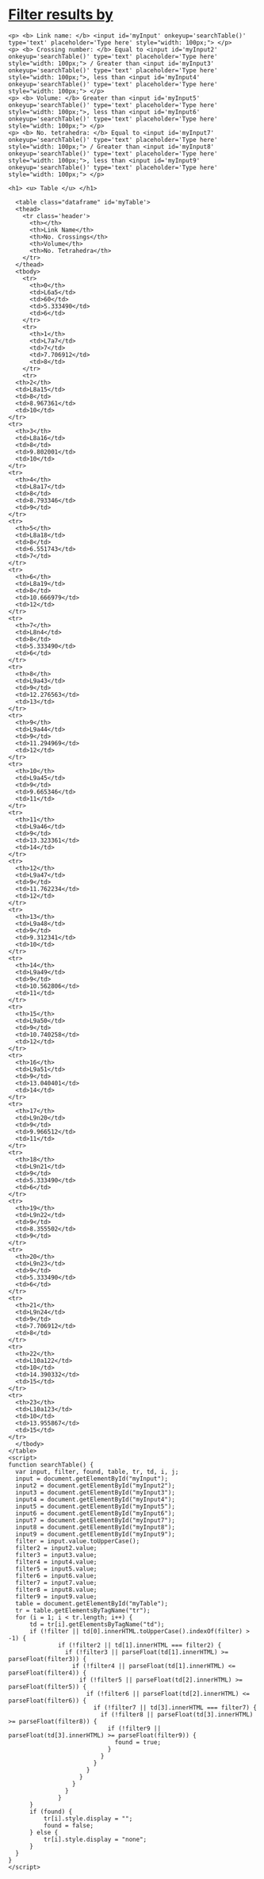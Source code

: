 <html>
<head>
<link rel="stylesheet" href="stylesheet.css">
</head>
  <body>
    <h1> <u> Filter results by </u> </h1>
    
    <p> <b> Link name: </b> <input id='myInput' onkeyup='searchTable()' type='text' placeholder='Type here' style="width: 100px;"> </p> 
    <p> <b> Crossing number: </b> Equal to <input id='myInput2' onkeyup='searchTable()' type='text' placeholder='Type here' style="width: 100px;"> / Greater than <input id='myInput3' onkeyup='searchTable()' type='text' placeholder='Type here' style="width: 100px;">, less than <input id='myInput4' onkeyup='searchTable()' type='text' placeholder='Type here' style="width: 100px;"> </p>
    <p> <b> Volume: </b> Greater than <input id='myInput5' onkeyup='searchTable()' type='text' placeholder='Type here' style="width: 100px;">, less than <input id='myInput6' onkeyup='searchTable()' type='text' placeholder='Type here' style="width: 100px;"> </p>
    <p> <b> No. tetrahedra: </b> Equal to <input id='myInput7' onkeyup='searchTable()' type='text' placeholder='Type here' style="width: 100px;"> / Greater than <input id='myInput8' onkeyup='searchTable()' type='text' placeholder='Type here' style="width: 100px;">, less than <input id='myInput9' onkeyup='searchTable()' type='text' placeholder='Type here' style="width: 100px;"> </p>
    
    <h1> <u> Table </u> </h1>
    
      <table class="dataframe" id='myTable'>
      <thead>
        <tr class='header'>
          <th></th>
          <th>Link Name</th>
          <th>No. Crossings</th>
          <th>Volume</th>
          <th>No. Tetrahedra</th>
        </tr>
      </thead>
      <tbody>
        <tr>
          <th>0</th>
          <td>L6a5</td>
          <td>60</td>
          <td>5.333490</td>
          <td>6</td>
        </tr>
        <tr>
          <th>1</th>
          <td>L7a7</td>
          <td>7</td>
          <td>7.706912</td>
          <td>8</td>
        </tr>
        <tr>
      <th>2</th>
      <td>L8a15</td>
      <td>8</td>
      <td>8.967361</td>
      <td>10</td>
    </tr>
    <tr>
      <th>3</th>
      <td>L8a16</td>
      <td>8</td>
      <td>9.802001</td>
      <td>10</td>
    </tr>
    <tr>
      <th>4</th>
      <td>L8a17</td>
      <td>8</td>
      <td>8.793346</td>
      <td>9</td>
    </tr>
    <tr>
      <th>5</th>
      <td>L8a18</td>
      <td>8</td>
      <td>6.551743</td>
      <td>7</td>
    </tr>
    <tr>
      <th>6</th>
      <td>L8a19</td>
      <td>8</td>
      <td>10.666979</td>
      <td>12</td>
    </tr>
    <tr>
      <th>7</th>
      <td>L8n4</td>
      <td>8</td>
      <td>5.333490</td>
      <td>6</td>
    </tr>
    <tr>
      <th>8</th>
      <td>L9a43</td>
      <td>9</td>
      <td>12.276563</td>
      <td>13</td>
    </tr>
    <tr>
      <th>9</th>
      <td>L9a44</td>
      <td>9</td>
      <td>11.294969</td>
      <td>12</td>
    </tr>
    <tr>
      <th>10</th>
      <td>L9a45</td>
      <td>9</td>
      <td>9.665346</td>
      <td>11</td>
    </tr>
    <tr>
      <th>11</th>
      <td>L9a46</td>
      <td>9</td>
      <td>13.323361</td>
      <td>14</td>
    </tr>
    <tr>
      <th>12</th>
      <td>L9a47</td>
      <td>9</td>
      <td>11.762234</td>
      <td>12</td>
    </tr>
    <tr>
      <th>13</th>
      <td>L9a48</td>
      <td>9</td>
      <td>9.312341</td>
      <td>10</td>
    </tr>
    <tr>
      <th>14</th>
      <td>L9a49</td>
      <td>9</td>
      <td>10.562806</td>
      <td>11</td>
    </tr>
    <tr>
      <th>15</th>
      <td>L9a50</td>
      <td>9</td>
      <td>10.740258</td>
      <td>12</td>
    </tr>
    <tr>
      <th>16</th>
      <td>L9a51</td>
      <td>9</td>
      <td>13.040401</td>
      <td>14</td>
    </tr>
    <tr>
      <th>17</th>
      <td>L9n20</td>
      <td>9</td>
      <td>9.966512</td>
      <td>11</td>
    </tr>
    <tr>
      <th>18</th>
      <td>L9n21</td>
      <td>9</td>
      <td>5.333490</td>
      <td>6</td>
    </tr>
    <tr>
      <th>19</th>
      <td>L9n22</td>
      <td>9</td>
      <td>8.355502</td>
      <td>9</td>
    </tr>
    <tr>
      <th>20</th>
      <td>L9n23</td>
      <td>9</td>
      <td>5.333490</td>
      <td>6</td>
    </tr>
    <tr>
      <th>21</th>
      <td>L9n24</td>
      <td>9</td>
      <td>7.706912</td>
      <td>8</td>
    </tr>
    <tr>
      <th>22</th>
      <td>L10a122</td>
      <td>10</td>
      <td>14.390332</td>
      <td>15</td>
    </tr>
    <tr>
      <th>23</th>
      <td>L10a123</td>
      <td>10</td>
      <td>13.955867</td>
      <td>15</td>
    </tr>
      </tbody>
    </table>
    <script>
    function searchTable() {
      var input, filter, found, table, tr, td, i, j;
      input = document.getElementById("myInput");
      input2 = document.getElementById("myInput2");
      input3 = document.getElementById("myInput3");
      input4 = document.getElementById("myInput4");
      input5 = document.getElementById("myInput5");
      input6 = document.getElementById("myInput6");
      input7 = document.getElementById("myInput7");
      input8 = document.getElementById("myInput8");
      input9 = document.getElementById("myInput9");
      filter = input.value.toUpperCase();
      filter2 = input2.value;
      filter3 = input3.value;
      filter4 = input4.value;
      filter5 = input5.value;
      filter6 = input6.value;
      filter7 = input7.value;
      filter8 = input8.value;
      filter9 = input9.value;
      table = document.getElementById("myTable");
      tr = table.getElementsByTagName("tr");
      for (i = 1; i < tr.length; i++) {
          td = tr[i].getElementsByTagName("td");
          if (!filter || td[0].innerHTML.toUpperCase().indexOf(filter) > -1) {
                  if (!filter2 || td[1].innerHTML === filter2) {
                    if (!filter3 || parseFloat(td[1].innerHTML) >= parseFloat(filter3)) {
                      if (!filter4 || parseFloat(td[1].innerHTML) <= parseFloat(filter4)) {
                        if (!filter5 || parseFloat(td[2].innerHTML) >= parseFloat(filter5)) {
                          if (!filter6 || parseFloat(td[2].innerHTML) <= parseFloat(filter6)) {
                            if (!filter7 || td[3].innerHTML === filter7) {
                              if (!filter8 || parseFloat(td[3].innerHTML) >= parseFloat(filter8)) {
                                if (!filter9 || parseFloat(td[3].innerHTML) >= parseFloat(filter9)) {
                                  found = true;
                                }
                              }
                            }
                          }
                        }
                      }
                    }
                  }
          }
          if (found) {
              tr[i].style.display = "";
              found = false;
          } else {
              tr[i].style.display = "none";
          }
      }
    }
    </script>
  </body>
</html>
